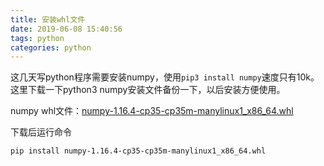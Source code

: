 ```yaml
---
title: 安装whl文件
date: 2019-06-08 15:40:56
tags: python
categories: python
---
```


这几天写python程序需要安装numpy，使用`pip3 install numpy`速度只有10k。这里下载一下python3 numpy安装文件备份一下，以后安装方便使用。

numpy whl文件：[numpy-1.16.4-cp35-cp35m-manylinux1_x86_64.whl](http://image.hjwblog.com/python/installWhl/numpy-1.16.4-cp35-cp35m-manylinux1_x86_64.whl)

下载后运行命令

```shell
pip install numpy-1.16.4-cp35-cp35m-manylinux1_x86_64.whl
```

